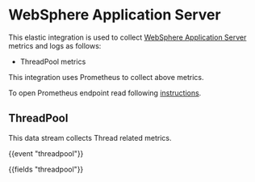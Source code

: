 # WebSphere Application Server

This elastic integration is used to collect [WebSphere Application Server](https://www.ibm.com/cloud/websphere-application-server) metrics and logs as follows:

   - ThreadPool metrics

This integration uses Prometheus to collect above metrics.

To open Prometheus endpoint read following [instructions](https://www.ibm.com/docs/en/was/9.0.5?topic=mosh-displaying-pmi-metrics-in-prometheus-format-metrics-app).

## ThreadPool

This data stream collects Thread related metrics.

{{event "threadpool"}}

{{fields "threadpool"}}
